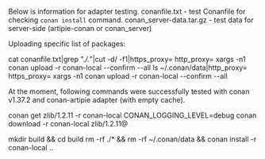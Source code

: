 Below is information for adapter testing.
conanfile.txt - test Conanfile for checking `conan install` command.
conan_server-data.tar.gz - test data for server-side (artipie-conan or conan_server)

Uploading specific list of packages:

cat conanfile.txt|grep ".*/.*"|cut -d/ -f1|https_proxy= http_proxy= xargs -n1 conan upload -r conan-local --confirm --all
ls ~/.conan/data|http_proxy= https_proxy= xargs -n1 conan upload -r conan-local --confirm --all

At the moment, following commands were successfully tested with conan v1.37.2 and conan-artipie adapter (with empty cache).

conan get zlib/1.2.11 -r conan-local
CONAN_LOGGING_LEVEL=debug conan download -r conan-local zlib/1.2.11@

mkdir build && cd build
rm -rf ./* && rm -rf ~/.conan/data && conan install -r conan-local ..


